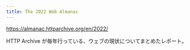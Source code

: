 ```yaml
---
title: The 2022 Web Almanac
---
```


https://almanac.httparchive.org/en/2022/

HTTP Archive が毎年行っている、ウェブの現状についてまとめたレポート。
